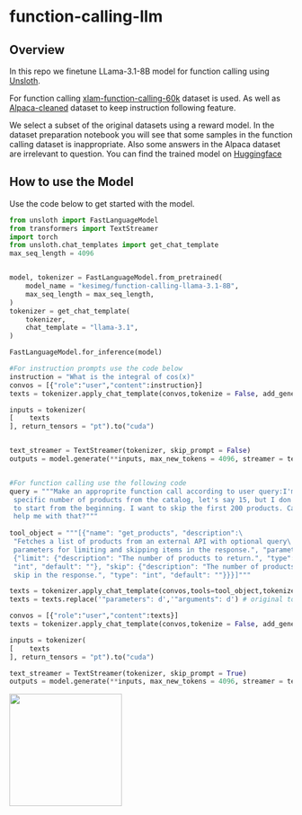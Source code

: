 # function-calling-llm

## Overview

In this repo we finetune LLama-3.1-8B model for function calling using [Unsloth](https://github.com/unslothai/unsloth).

For function calling [xlam-function-calling-60k](https://huggingface.co/datasets/Salesforce/xlam-function-calling-60k) dataset is used. As well as [Alpaca-cleaned](https://huggingface.co/datasets/yahma/alpaca-cleaned) dataset to keep instruction following feature.

We select a subset of the original datasets using a reward model. In the dataset preparation notebook you will see that some samples in the function calling dataset is inappropriate. Also some answers in the Alpaca dataset are irrelevant to question.
You can find the trained model on [Huggingface](https://huggingface.co/kesimeg/function-calling-llama-3.1-8B)


## How to use the Model

Use the code below to get started with the model.
```python
from unsloth import FastLanguageModel
from transformers import TextStreamer
import torch
from unsloth.chat_templates import get_chat_template
max_seq_length = 4096


model, tokenizer = FastLanguageModel.from_pretrained(
    model_name = "kesimeg/function-calling-llama-3.1-8B",
    max_seq_length = max_seq_length,
)
tokenizer = get_chat_template(
    tokenizer,
    chat_template = "llama-3.1",
)

FastLanguageModel.for_inference(model)

#For instruction prompts use the code below
instruction = "What is the integral of cos(x)"
convos = [{"role":"user","content":instruction}]
texts = tokenizer.apply_chat_template(convos,tokenize = False, add_generation_prompt = True)

inputs = tokenizer(
[    texts
], return_tensors = "pt").to("cuda")


text_streamer = TextStreamer(tokenizer, skip_prompt = False)
outputs = model.generate(**inputs, max_new_tokens = 4096, streamer = text_streamer)


#For function calling use the following code
query = """Make an approprite function call according to user query:I'm trying to get a
 specific number of products from the catalog, let's say 15, but I don't want
 to start from the beginning. I want to skip the first 200 products. Can you
 help me with that?"""
 
tool_object = """[{"name": "get_products", "description":\
 "Fetches a list of products from an external API with optional query\
 parameters for limiting and skipping items in the response.", "parameters":\
 {"limit": {"description": "The number of products to return.", "type":\
 "int", "default": ""}, "skip": {"description": "The number of products to\
 skip in the response.", "type": "int", "default": ""}}}]"""

texts = tokenizer.apply_chat_template(convos,tools=tool_object,tokenize = False, add_generation_prompt = False)
texts = texts.replace('"parameters": d','"arguments": d') # original tool use function uses parameters our dataset uses arguments

convos = [{"role":"user","content":texts}]
texts = tokenizer.apply_chat_template(convos,tokenize = False, add_generation_prompt = True)

inputs = tokenizer(
[    texts
], return_tensors = "pt").to("cuda")

text_streamer = TextStreamer(tokenizer, skip_prompt = True)
outputs = model.generate(**inputs, max_new_tokens = 4096, streamer = text_streamer)
```
[<img src="https://raw.githubusercontent.com/unslothai/unsloth/main/images/unsloth%20made%20with%20love.png" width="200"/>](https://github.com/unslothai/unsloth)
